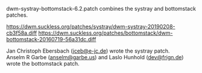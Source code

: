 dwm-systray-bottomstack-6.2.patch combines the systray and bottomstack patches.

https://dwm.suckless.org/patches/systray/dwm-systray-20190208-cb3f58a.diff
https://dwm.suckless.org/patches/bottomstack/dwm-bottomstack-20160719-56a31dc.diff

Jan Christoph Ebersbach (jceb@e-jc.de) wrote the systray patch.  
Anselm R Garbe (anselm@garbe.us) and Laslo Hunhold (dev@frign.de) wrote the bottomstack patch.  
